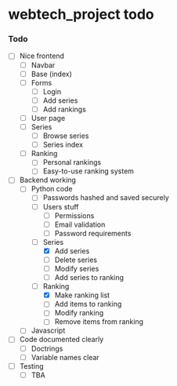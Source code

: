 # webtech_project todo


### Todo

- [ ] Nice frontend
  - [ ] Navbar
  - [ ] Base (index)
  - [ ] Forms
    - [ ] Login
    - [ ] Add series
    - [ ] Add rankings
  - [ ] User page
  - [ ] Series
    - [ ] Browse series
    - [ ] Series index
  - [ ] Ranking
    - [ ] Personal rankings
    - [ ] Easy-to-use ranking system

- [ ] Backend working
  - [ ] Python code
    - [ ] Passwords hashed and saved securely
    - [ ] Users stuff
      - [ ] Permissions
      - [ ] Email validation
      - [ ] Password requirements
    - [ ] Series
      - [X] Add series
      - [ ] Delete series
      - [ ] Modify series
      - [ ] Add series to ranking
    - [ ] Ranking
      - [X] Make ranking list
      - [ ] Add items to ranking
      - [ ] Modify ranking
      - [ ] Remove items from ranking
  - [ ] Javascript
  
- [ ] Code documented clearly
  - [ ] Doctrings
  - [ ] Variable names clear
- [ ] Testing
  - [ ] TBA
